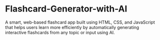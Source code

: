 # Flashcard-Generator-with-AI
A smart, web-based flashcard app built using HTML, CSS, and JavaScript that helps users learn more efficiently by automatically generating interactive flashcards from any topic or input using AI.
